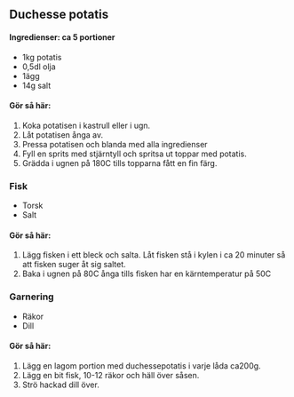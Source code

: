 ## Duchesse potatis 

#### Ingredienser: ca 5 portioner
* 1kg potatis
* 0,5dl olja
* 1ägg
* 14g salt

#### Gör så här:
1. Koka potatisen i kastrull eller i ugn.
2. Låt potatisen ånga av.
3. Pressa potatisen och blanda med alla ingredienser
4. Fyll en sprits med stjärntyll och spritsa ut toppar med potatis.
5. Grädda i ugnen på 180C tills topparna fått en fin färg.

### Fisk
* Torsk
* Salt

#### Gör så här:
1. Lägg fisken i ett bleck och salta. Låt fisken stå i kylen i ca 20 minuter så att fisken suger åt sig
saltet.
2. Baka i ugnen på 80C ånga tills fisken har en kärntemperatur på 50C

### Garnering
* Räkor
* Dill
#### Gör så här:
1. Lägg en lagom portion med duchessepotatis i varje låda ca200g. 
2. Lägg en bit fisk, 10-12 räkor och häll över såsen. 
3. Strö hackad dill över.
